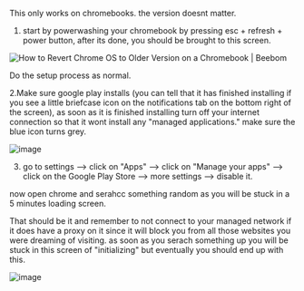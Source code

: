 This only works on chromebooks. the version doesnt matter.

1. start by powerwashing your chromebook by pressing esc + refresh + power button, after its done, you should be brought to this screen.

<img src="https://beebom.com/wp-content/uploads/2022/05/IMG_20220512_222153.jpg?w=640" alt="How to Revert Chrome OS to Older Version on a Chromebook | Beebom"/>

Do the setup process as normal.

2.Make sure google play installs (you can tell that it has finished installing if you see a little briefcase icon on the notifications tab on the bottom right of the screen), as soon as it is finished installing turn off your internet connection so that it wont install any "managed applications."
make sure the blue icon turns grey.

![image](https://github.com/UnlimitedMoneyLimited/Content-Keeper-Bypass/assets/153864886/1ca57b66-88c1-485c-8b1f-a671388cdf74)

3. go to settings --> click on "Apps" --> click on "Manage your apps" --> click on the Google Play Store --> more settings --> disable it.

now open chrome and serahcc something random as you will be stuck in a 5 minutes loading screen.

That should be it and remember to not connect to your managed network if it does have a proxy on it since it will block you from all those websites you were dreaming of visiting.
as soon as you serach something up you will be stuck in this screen of "initializing" but eventually you should end up with this.

![image](https://github.com/UnlimitedMoneyLimited/Content-Keeper-Bypass/assets/153864886/dd92dfca-cfaf-4116-8333-cb07a1b2779f)


